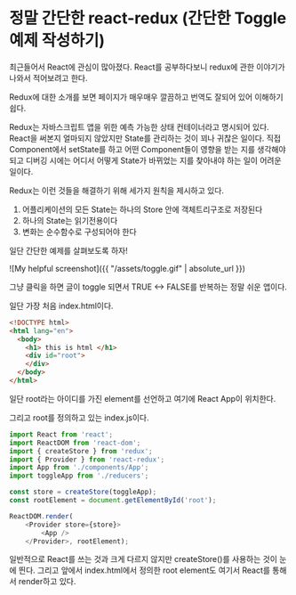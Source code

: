 정말 간단한 react-redux 
(간단한 Toggle 예제 작성하기)
=====================

최근들어서 React에 관심이 많아졌다. 
React를 공부하다보니 redux에 관한 이야기가 나와서 적어보려고 한다.

Redux에 대한 소개를 보면 페이지가 매우매우 깔끔하고 번역도 잘되어 있어 이해하기 쉽다.

Redux는 자바스크립트 앱을 위한 예측 가능한 상태 컨테이너라고 명시되어 있다. 
React을 써본지 얼마되지 않았지만 State를 관리하는 것이 꾀나 귀찮은 일이다. 
직접 Component에서 setState를 하고 어떤 Component들이 영향을 받는 지를 생각해야되고 디버깅 시에는 어디서 어떻게 State가 바뀌었는 지를 찾아내야 하는 일이 어려운 일이다.

Redux는 이런 것들을 해결하기 위해 세가지 원칙을 제시하고 있다.
1. 어플리케이션의 모든 State는 하나의 Store 안에 객체트리구조로 저장된다
2. 하나의 State는 읽기전용이다
3. 변화는 순수함수로 구성되어야 한다

일단 간단한 예제를 살펴보도록 하자!

![My helpful screenshot]({{ "/assets/toggle.gif" | absolute_url }})
 
그냥 클릭을 하면 글이 toggle 되면서 TRUE <-> FALSE를 반복하는 정말 쉬운 앱이다.

일단 가장 처음 index.html이다.

```html
<!DOCTYPE html>
<html lang="en">
  <body>
    <h1> this is html </h1>
    <div id="root">
    </div>
  </body>
</html>
```

일단 root라는 아이디를 가진 element를 선언하고 여기에 React App이 위치한다.

그리고 root를 정의하고 있는 index.js이다.

```javascript
import React from 'react';
import ReactDOM from 'react-dom';
import { createStore } from 'redux';
import { Provider } from 'react-redux';
import App from './components/App';
import toggleApp from './reducers';

const store = createStore(toggleApp);
const rootElement = document.getElementById('root');

ReactDOM.render(
	<Provider store={store}>
		<App />
    </Provider>, rootElement);
```
일반적으로 React를 쓰는 것과 크게 다르지 않지만 createStore()를 사용하는 것이 눈에 띈다. 그리고 앞에서 index.html에서 정의한 root element도 여기서 React를 통해서 render하고 있다.



